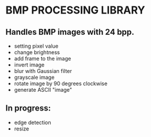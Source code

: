 # BMP PROCESSING LIBRARY
## Handles BMP images with 24 bpp.

* setting pixel value
* change brightness
* add frame to the image
* invert image
* blur with Gaussian filter
* grayscale image
* rotate image by 90 degrees clockwise
* generate ASCII "image"

## In progress:
* edge detection
* resize





